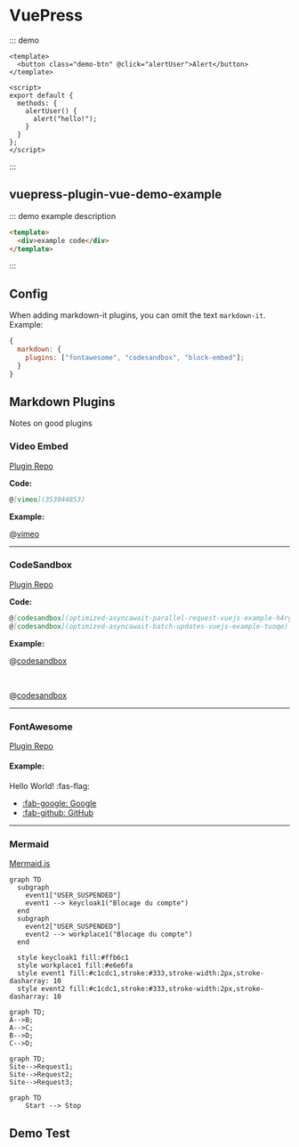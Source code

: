 # VuePress

::: demo

```vue
<template>
  <button class="demo-btn" @click="alertUser">Alert</button>
</template>

<script>
export default {
  methods: {
    alertUser() {
      alert("hello!");
    }
  }
};
</script>
```

:::

## vuepress-plugin-vue-demo-example

::: demo example description

```html {2}
<template>
  <div>example code</div>
</template>
```

:::

## Config

When adding markdown-it plugins, you can omit the text `markdown-it`.  
Example:

```js
{
  markdown: {
    plugins: ["fontawesome", "codesandbox", "block-embed"];
  }
}
```

## Markdown Plugins

Notes on good plugins

### Video Embed

[Plugin Repo](https://github.com/rotorz/markdown-it-block-embed)

<!-- @[youtube](movie id) -->

**Code:**

```markdown
@[vimeo](353944853)
```

**Example:**

@[vimeo](353944853)

---

### CodeSandbox

[Plugin Repo](https://github.com/sergiodxa/markdown-it-codesandbox)

**Code:**

```markdown
@[codesandbox](optimized-asyncawait-parallel-request-vuejs-example-h4rgf)
@[codesandbox](optimized-asyncawait-batch-updates-vuejs-example-tuoqe)
```

**Example:**

@[codesandbox](optimized-asyncawait-parallel-request-vuejs-example-h4rgf)

<br>

@[codesandbox](optimized-asyncawait-batch-updates-vuejs-example-tuoqe)

---

### FontAwesome

[Plugin Repo](https://github.com/nunof07/markdown-it-fontawesome)

#### Example:

Hello World! :fas-flag:

- [:fab-google: Google](https://www.google.com/)
- [:fab-github: GitHub](https://github.com/)

---

### Mermaid

[Mermaid.js](https://mermaidjs.github.io/)

<mermaid />

```mermaid
graph TD
  subgraph
    event1["USER_SUSPENDED"]
    event1 --> keycloak1("Blocage du compte")
  end
  subgraph
    event2["USER_SUSPENDED"]
    event2 --> workplace1("Blocage du compte")
  end

  style keycloak1 fill:#ffb6c1
  style workplace1 fill:#e6e6fa
  style event1 fill:#c1cdc1,stroke:#333,stroke-width:2px,stroke-dasharray: 10
  style event2 fill:#c1cdc1,stroke:#333,stroke-width:2px,stroke-dasharray: 10
```

```mermaid
graph TD;
A-->B;
A-->C;
B-->D;
C-->D;
```

```mermaid
graph TD;
Site-->Request1;
Site-->Request2;
Site-->Request3;
```

```mermaid
graph TD
    Start --> Stop
```

## Demo Test
